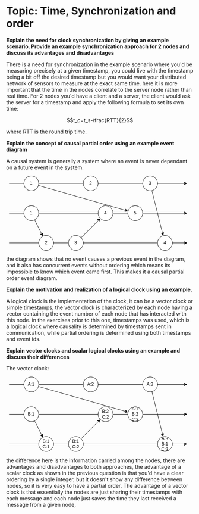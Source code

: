 # Topic: Time, Synchronization and order
**Explain the need for clock synchronization by giving an example scenario. Provide an example synchronization approach for 2 nodes and discuss its advantages and disadvantages**

There is a need for synchronization in the example scenario where you'd be measuring precisely at a given timestamp, you could live with the timestamp being a bit off the desired timestamp but you would want your distributed network of sensors to measure at the exact same time. here it is more important that the time in the nodes correlate to the server node rather than real time. For 2 nodes you'd have a client and a server, the client would ask the server for a timestamp and apply the following formula to set its own time:

$$t_c=t_s-\frac{RTT}{2}$$

where RTT is the round trip time.

**Explain the concept of causal partial order using an example event diagram**

A causal system is generally a system where an event is never dependant on a future event in the system. 

<svg xmlns="http://www.w3.org/2000/svg" xmlns:xlink="http://www.w3.org/1999/xlink" version="1.1" width="496px" viewBox="-0.5 -0.5 496 201" content="&lt;mxfile&gt;&lt;diagram id=&quot;w68q27-AzlEg3b9d-vXU&quot; name=&quot;Page-1&quot;&gt;&lt;mxGraphModel dx=&quot;828&quot; dy=&quot;665&quot; grid=&quot;1&quot; gridSize=&quot;10&quot; guides=&quot;1&quot; tooltips=&quot;1&quot; connect=&quot;1&quot; arrows=&quot;1&quot; fold=&quot;1&quot; page=&quot;1&quot; pageScale=&quot;1&quot; pageWidth=&quot;827&quot; pageHeight=&quot;1169&quot; math=&quot;0&quot; shadow=&quot;0&quot;&gt;&lt;root&gt;&lt;mxCell id=&quot;0&quot;/&gt;&lt;mxCell id=&quot;1&quot; parent=&quot;0&quot;/&gt;&lt;mxCell id=&quot;2&quot; value=&quot;&quot; style=&quot;endArrow=classic;html=1;&quot; edge=&quot;1&quot; parent=&quot;1&quot;&gt;&lt;mxGeometry width=&quot;50&quot; height=&quot;50&quot; relative=&quot;1&quot; as=&quot;geometry&quot;&gt;&lt;mxPoint x=&quot;200&quot; y=&quot;280&quot; as=&quot;sourcePoint&quot;/&gt;&lt;mxPoint x=&quot;680&quot; y=&quot;280&quot; as=&quot;targetPoint&quot;/&gt;&lt;/mxGeometry&gt;&lt;/mxCell&gt;&lt;mxCell id=&quot;19&quot; style=&quot;edgeStyle=none;html=1;&quot; edge=&quot;1&quot; parent=&quot;1&quot; source=&quot;3&quot; target=&quot;9&quot;&gt;&lt;mxGeometry relative=&quot;1&quot; as=&quot;geometry&quot;/&gt;&lt;/mxCell&gt;&lt;mxCell id=&quot;3&quot; value=&quot;1&quot; style=&quot;ellipse;whiteSpace=wrap;html=1;aspect=fixed;&quot; vertex=&quot;1&quot; parent=&quot;1&quot;&gt;&lt;mxGeometry x=&quot;240&quot; y=&quot;260&quot; width=&quot;40&quot; height=&quot;40&quot; as=&quot;geometry&quot;/&gt;&lt;/mxCell&gt;&lt;mxCell id=&quot;4&quot; value=&quot;2&quot; style=&quot;ellipse;whiteSpace=wrap;html=1;aspect=fixed;&quot; vertex=&quot;1&quot; parent=&quot;1&quot;&gt;&lt;mxGeometry x=&quot;400&quot; y=&quot;260&quot; width=&quot;40&quot; height=&quot;40&quot; as=&quot;geometry&quot;/&gt;&lt;/mxCell&gt;&lt;mxCell id=&quot;22&quot; style=&quot;edgeStyle=none;html=1;&quot; edge=&quot;1&quot; parent=&quot;1&quot; source=&quot;5&quot; target=&quot;16&quot;&gt;&lt;mxGeometry relative=&quot;1&quot; as=&quot;geometry&quot;/&gt;&lt;/mxCell&gt;&lt;mxCell id=&quot;5&quot; value=&quot;3&quot; style=&quot;ellipse;whiteSpace=wrap;html=1;aspect=fixed;&quot; vertex=&quot;1&quot; parent=&quot;1&quot;&gt;&lt;mxGeometry x=&quot;560&quot; y=&quot;260&quot; width=&quot;40&quot; height=&quot;40&quot; as=&quot;geometry&quot;/&gt;&lt;/mxCell&gt;&lt;mxCell id=&quot;6&quot; value=&quot;&quot; style=&quot;endArrow=classic;html=1;startArrow=none;&quot; edge=&quot;1&quot; parent=&quot;1&quot; source=&quot;9&quot;&gt;&lt;mxGeometry width=&quot;50&quot; height=&quot;50&quot; relative=&quot;1&quot; as=&quot;geometry&quot;&gt;&lt;mxPoint x=&quot;200&quot; y=&quot;360&quot; as=&quot;sourcePoint&quot;/&gt;&lt;mxPoint x=&quot;680&quot; y=&quot;360&quot; as=&quot;targetPoint&quot;/&gt;&lt;/mxGeometry&gt;&lt;/mxCell&gt;&lt;mxCell id=&quot;8&quot; value=&quot;4&quot; style=&quot;ellipse;whiteSpace=wrap;html=1;aspect=fixed;&quot; vertex=&quot;1&quot; parent=&quot;1&quot;&gt;&lt;mxGeometry x=&quot;440&quot; y=&quot;340&quot; width=&quot;40&quot; height=&quot;40&quot; as=&quot;geometry&quot;/&gt;&lt;/mxCell&gt;&lt;mxCell id=&quot;10&quot; value=&quot;&quot; style=&quot;endArrow=none;html=1;&quot; edge=&quot;1&quot; parent=&quot;1&quot; target=&quot;8&quot;&gt;&lt;mxGeometry width=&quot;50&quot; height=&quot;50&quot; relative=&quot;1&quot; as=&quot;geometry&quot;&gt;&lt;mxPoint x=&quot;200&quot; y=&quot;360&quot; as=&quot;sourcePoint&quot;/&gt;&lt;mxPoint x=&quot;680&quot; y=&quot;360&quot; as=&quot;targetPoint&quot;/&gt;&lt;/mxGeometry&gt;&lt;/mxCell&gt;&lt;mxCell id=&quot;9&quot; value=&quot;5&quot; style=&quot;ellipse;whiteSpace=wrap;html=1;aspect=fixed;&quot; vertex=&quot;1&quot; parent=&quot;1&quot;&gt;&lt;mxGeometry x=&quot;520&quot; y=&quot;340&quot; width=&quot;40&quot; height=&quot;40&quot; as=&quot;geometry&quot;/&gt;&lt;/mxCell&gt;&lt;mxCell id=&quot;11&quot; value=&quot;&quot; style=&quot;endArrow=none;html=1;startArrow=none;&quot; edge=&quot;1&quot; parent=&quot;1&quot; source=&quot;8&quot; target=&quot;9&quot;&gt;&lt;mxGeometry width=&quot;50&quot; height=&quot;50&quot; relative=&quot;1&quot; as=&quot;geometry&quot;&gt;&lt;mxPoint x=&quot;480&quot; y=&quot;360&quot; as=&quot;sourcePoint&quot;/&gt;&lt;mxPoint x=&quot;680&quot; y=&quot;360&quot; as=&quot;targetPoint&quot;/&gt;&lt;/mxGeometry&gt;&lt;/mxCell&gt;&lt;mxCell id=&quot;12&quot; value=&quot;&quot; style=&quot;endArrow=classic;html=1;startArrow=none;&quot; edge=&quot;1&quot; parent=&quot;1&quot; source=&quot;16&quot;&gt;&lt;mxGeometry width=&quot;50&quot; height=&quot;50&quot; relative=&quot;1&quot; as=&quot;geometry&quot;&gt;&lt;mxPoint x=&quot;200&quot; y=&quot;440&quot; as=&quot;sourcePoint&quot;/&gt;&lt;mxPoint x=&quot;680&quot; y=&quot;440&quot; as=&quot;targetPoint&quot;/&gt;&lt;/mxGeometry&gt;&lt;/mxCell&gt;&lt;mxCell id=&quot;21&quot; style=&quot;edgeStyle=none;html=1;&quot; edge=&quot;1&quot; parent=&quot;1&quot; source=&quot;14&quot; target=&quot;8&quot;&gt;&lt;mxGeometry relative=&quot;1&quot; as=&quot;geometry&quot;/&gt;&lt;/mxCell&gt;&lt;mxCell id=&quot;14&quot; value=&quot;3&quot; style=&quot;ellipse;whiteSpace=wrap;html=1;aspect=fixed;&quot; vertex=&quot;1&quot; parent=&quot;1&quot;&gt;&lt;mxGeometry x=&quot;360&quot; y=&quot;420&quot; width=&quot;40&quot; height=&quot;40&quot; as=&quot;geometry&quot;/&gt;&lt;/mxCell&gt;&lt;mxCell id=&quot;16&quot; value=&quot;4&quot; style=&quot;ellipse;whiteSpace=wrap;html=1;aspect=fixed;&quot; vertex=&quot;1&quot; parent=&quot;1&quot;&gt;&lt;mxGeometry x=&quot;600&quot; y=&quot;420&quot; width=&quot;40&quot; height=&quot;40&quot; as=&quot;geometry&quot;/&gt;&lt;/mxCell&gt;&lt;mxCell id=&quot;17&quot; value=&quot;&quot; style=&quot;endArrow=none;html=1;startArrow=none;&quot; edge=&quot;1&quot; parent=&quot;1&quot; source=&quot;14&quot; target=&quot;16&quot;&gt;&lt;mxGeometry width=&quot;50&quot; height=&quot;50&quot; relative=&quot;1&quot; as=&quot;geometry&quot;&gt;&lt;mxPoint x=&quot;480&quot; y=&quot;440&quot; as=&quot;sourcePoint&quot;/&gt;&lt;mxPoint x=&quot;680&quot; y=&quot;440&quot; as=&quot;targetPoint&quot;/&gt;&lt;/mxGeometry&gt;&lt;/mxCell&gt;&lt;mxCell id=&quot;15&quot; value=&quot;&quot; style=&quot;endArrow=none;html=1;&quot; edge=&quot;1&quot; parent=&quot;1&quot; target=&quot;14&quot;&gt;&lt;mxGeometry width=&quot;50&quot; height=&quot;50&quot; relative=&quot;1&quot; as=&quot;geometry&quot;&gt;&lt;mxPoint x=&quot;200&quot; y=&quot;440&quot; as=&quot;sourcePoint&quot;/&gt;&lt;mxPoint x=&quot;680&quot; y=&quot;440&quot; as=&quot;targetPoint&quot;/&gt;&lt;/mxGeometry&gt;&lt;/mxCell&gt;&lt;mxCell id=&quot;13&quot; value=&quot;2&quot; style=&quot;ellipse;whiteSpace=wrap;html=1;aspect=fixed;&quot; vertex=&quot;1&quot; parent=&quot;1&quot;&gt;&lt;mxGeometry x=&quot;280&quot; y=&quot;420&quot; width=&quot;40&quot; height=&quot;40&quot; as=&quot;geometry&quot;/&gt;&lt;/mxCell&gt;&lt;mxCell id=&quot;20&quot; style=&quot;edgeStyle=none;html=1;&quot; edge=&quot;1&quot; parent=&quot;1&quot; source=&quot;7&quot; target=&quot;13&quot;&gt;&lt;mxGeometry relative=&quot;1&quot; as=&quot;geometry&quot;/&gt;&lt;/mxCell&gt;&lt;mxCell id=&quot;7&quot; value=&quot;1&quot; style=&quot;ellipse;whiteSpace=wrap;html=1;aspect=fixed;&quot; vertex=&quot;1&quot; parent=&quot;1&quot;&gt;&lt;mxGeometry x=&quot;240&quot; y=&quot;340&quot; width=&quot;40&quot; height=&quot;40&quot; as=&quot;geometry&quot;/&gt;&lt;/mxCell&gt;&lt;/root&gt;&lt;/mxGraphModel&gt;&lt;/diagram&gt;&lt;/mxfile&gt;" onclick="(function(svg){var src=window.event.target||window.event.srcElement;while (src!=null&amp;&amp;src.nodeName.toLowerCase()!='a'){src=src.parentNode;}if(src==null){if(svg.wnd!=null&amp;&amp;!svg.wnd.closed){svg.wnd.focus();}else{var r=function(evt){if(evt.data=='ready'&amp;&amp;evt.source==svg.wnd){svg.wnd.postMessage(decodeURIComponent(svg.getAttribute('content')),'*');window.removeEventListener('message',r);}};window.addEventListener('message',r);svg.wnd=window.open('https://viewer.diagrams.net/?client=1&amp;page=0&amp;edit=_blank');}}})(this);" style="cursor:pointer;max-width:100%;max-height:201px;"><defs/><g><path d="M 7 20 L 480.63 20" fill="none" stroke="rgb(0, 0, 0)" stroke-miterlimit="10" pointer-events="stroke"/><path d="M 485.88 20 L 478.88 23.5 L 480.63 20 L 478.88 16.5 Z" fill="rgb(0, 0, 0)" stroke="rgb(0, 0, 0)" stroke-miterlimit="10" pointer-events="all"/><path d="M 86.24 25.47 L 321.65 92.76" fill="none" stroke="rgb(0, 0, 0)" stroke-miterlimit="10" pointer-events="stroke"/><path d="M 326.69 94.2 L 319 95.64 L 321.65 92.76 L 320.93 88.91 Z" fill="rgb(0, 0, 0)" stroke="rgb(0, 0, 0)" stroke-miterlimit="10" pointer-events="all"/><ellipse cx="67" cy="20" rx="20" ry="20" fill="rgb(255, 255, 255)" stroke="rgb(0, 0, 0)" pointer-events="all"/><g transform="translate(-0.5 -0.5)"><switch><foreignObject pointer-events="none" width="100%" height="100%" requiredFeatures="http://www.w3.org/TR/SVG11/feature#Extensibility" style="overflow: visible; text-align: left;"><div xmlns="http://www.w3.org/1999/xhtml" style="display: flex; align-items: unsafe center; justify-content: unsafe center; width: 38px; height: 1px; padding-top: 20px; margin-left: 48px;"><div data-drawio-colors="color: rgb(0, 0, 0); " style="box-sizing: border-box; font-size: 0px; text-align: center;"><div style="display: inline-block; font-size: 12px; font-family: Helvetica; color: rgb(0, 0, 0); line-height: 1.2; pointer-events: all; white-space: normal; overflow-wrap: normal;">1</div></div></div></foreignObject><text x="67" y="24" fill="rgb(0, 0, 0)" font-family="Helvetica" font-size="12px" text-anchor="middle">1</text></switch></g><ellipse cx="227" cy="20" rx="20" ry="20" fill="rgb(255, 255, 255)" stroke="rgb(0, 0, 0)" pointer-events="all"/><g transform="translate(-0.5 -0.5)"><switch><foreignObject pointer-events="none" width="100%" height="100%" requiredFeatures="http://www.w3.org/TR/SVG11/feature#Extensibility" style="overflow: visible; text-align: left;"><div xmlns="http://www.w3.org/1999/xhtml" style="display: flex; align-items: unsafe center; justify-content: unsafe center; width: 38px; height: 1px; padding-top: 20px; margin-left: 208px;"><div data-drawio-colors="color: rgb(0, 0, 0); " style="box-sizing: border-box; font-size: 0px; text-align: center;"><div style="display: inline-block; font-size: 12px; font-family: Helvetica; color: rgb(0, 0, 0); line-height: 1.2; pointer-events: all; white-space: normal; overflow-wrap: normal;">2</div></div></div></foreignObject><text x="227" y="24" fill="rgb(0, 0, 0)" font-family="Helvetica" font-size="12px" text-anchor="middle">2</text></switch></g><path d="M 391.85 39.4 L 420.6 154.42" fill="none" stroke="rgb(0, 0, 0)" stroke-miterlimit="10" pointer-events="stroke"/><path d="M 421.88 159.51 L 416.78 153.57 L 420.6 154.42 L 423.58 151.87 Z" fill="rgb(0, 0, 0)" stroke="rgb(0, 0, 0)" stroke-miterlimit="10" pointer-events="all"/><ellipse cx="387" cy="20" rx="20" ry="20" fill="rgb(255, 255, 255)" stroke="rgb(0, 0, 0)" pointer-events="all"/><g transform="translate(-0.5 -0.5)"><switch><foreignObject pointer-events="none" width="100%" height="100%" requiredFeatures="http://www.w3.org/TR/SVG11/feature#Extensibility" style="overflow: visible; text-align: left;"><div xmlns="http://www.w3.org/1999/xhtml" style="display: flex; align-items: unsafe center; justify-content: unsafe center; width: 38px; height: 1px; padding-top: 20px; margin-left: 368px;"><div data-drawio-colors="color: rgb(0, 0, 0); " style="box-sizing: border-box; font-size: 0px; text-align: center;"><div style="display: inline-block; font-size: 12px; font-family: Helvetica; color: rgb(0, 0, 0); line-height: 1.2; pointer-events: all; white-space: normal; overflow-wrap: normal;">3</div></div></div></foreignObject><text x="387" y="24" fill="rgb(0, 0, 0)" font-family="Helvetica" font-size="12px" text-anchor="middle">3</text></switch></g><path d="M 367 100 L 480.63 100" fill="none" stroke="rgb(0, 0, 0)" stroke-miterlimit="10" pointer-events="stroke"/><path d="M 485.88 100 L 478.88 103.5 L 480.63 100 L 478.88 96.5 Z" fill="rgb(0, 0, 0)" stroke="rgb(0, 0, 0)" stroke-miterlimit="10" pointer-events="all"/><ellipse cx="267" cy="100" rx="20" ry="20" fill="rgb(255, 255, 255)" stroke="rgb(0, 0, 0)" pointer-events="all"/><g transform="translate(-0.5 -0.5)"><switch><foreignObject pointer-events="none" width="100%" height="100%" requiredFeatures="http://www.w3.org/TR/SVG11/feature#Extensibility" style="overflow: visible; text-align: left;"><div xmlns="http://www.w3.org/1999/xhtml" style="display: flex; align-items: unsafe center; justify-content: unsafe center; width: 38px; height: 1px; padding-top: 100px; margin-left: 248px;"><div data-drawio-colors="color: rgb(0, 0, 0); " style="box-sizing: border-box; font-size: 0px; text-align: center;"><div style="display: inline-block; font-size: 12px; font-family: Helvetica; color: rgb(0, 0, 0); line-height: 1.2; pointer-events: all; white-space: normal; overflow-wrap: normal;">4</div></div></div></foreignObject><text x="267" y="104" fill="rgb(0, 0, 0)" font-family="Helvetica" font-size="12px" text-anchor="middle">4</text></switch></g><path d="M 7 100 L 247 100" fill="none" stroke="rgb(0, 0, 0)" stroke-miterlimit="10" pointer-events="stroke"/><ellipse cx="347" cy="100" rx="20" ry="20" fill="rgb(255, 255, 255)" stroke="rgb(0, 0, 0)" pointer-events="all"/><g transform="translate(-0.5 -0.5)"><switch><foreignObject pointer-events="none" width="100%" height="100%" requiredFeatures="http://www.w3.org/TR/SVG11/feature#Extensibility" style="overflow: visible; text-align: left;"><div xmlns="http://www.w3.org/1999/xhtml" style="display: flex; align-items: unsafe center; justify-content: unsafe center; width: 38px; height: 1px; padding-top: 100px; margin-left: 328px;"><div data-drawio-colors="color: rgb(0, 0, 0); " style="box-sizing: border-box; font-size: 0px; text-align: center;"><div style="display: inline-block; font-size: 12px; font-family: Helvetica; color: rgb(0, 0, 0); line-height: 1.2; pointer-events: all; white-space: normal; overflow-wrap: normal;">5</div></div></div></foreignObject><text x="347" y="104" fill="rgb(0, 0, 0)" font-family="Helvetica" font-size="12px" text-anchor="middle">5</text></switch></g><path d="M 287 100 L 327 100" fill="none" stroke="rgb(0, 0, 0)" stroke-miterlimit="10" pointer-events="stroke"/><path d="M 447 180 L 480.63 180" fill="none" stroke="rgb(0, 0, 0)" stroke-miterlimit="10" pointer-events="stroke"/><path d="M 485.88 180 L 478.88 183.5 L 480.63 180 L 478.88 176.5 Z" fill="rgb(0, 0, 0)" stroke="rgb(0, 0, 0)" stroke-miterlimit="10" pointer-events="all"/><path d="M 201.14 165.86 L 248.36 118.64" fill="none" stroke="rgb(0, 0, 0)" stroke-miterlimit="10" pointer-events="stroke"/><path d="M 252.07 114.93 L 249.59 122.36 L 248.36 118.64 L 244.64 117.41 Z" fill="rgb(0, 0, 0)" stroke="rgb(0, 0, 0)" stroke-miterlimit="10" pointer-events="all"/><ellipse cx="187" cy="180" rx="20" ry="20" fill="rgb(255, 255, 255)" stroke="rgb(0, 0, 0)" pointer-events="all"/><g transform="translate(-0.5 -0.5)"><switch><foreignObject pointer-events="none" width="100%" height="100%" requiredFeatures="http://www.w3.org/TR/SVG11/feature#Extensibility" style="overflow: visible; text-align: left;"><div xmlns="http://www.w3.org/1999/xhtml" style="display: flex; align-items: unsafe center; justify-content: unsafe center; width: 38px; height: 1px; padding-top: 180px; margin-left: 168px;"><div data-drawio-colors="color: rgb(0, 0, 0); " style="box-sizing: border-box; font-size: 0px; text-align: center;"><div style="display: inline-block; font-size: 12px; font-family: Helvetica; color: rgb(0, 0, 0); line-height: 1.2; pointer-events: all; white-space: normal; overflow-wrap: normal;">3</div></div></div></foreignObject><text x="187" y="184" fill="rgb(0, 0, 0)" font-family="Helvetica" font-size="12px" text-anchor="middle">3</text></switch></g><ellipse cx="427" cy="180" rx="20" ry="20" fill="rgb(255, 255, 255)" stroke="rgb(0, 0, 0)" pointer-events="all"/><g transform="translate(-0.5 -0.5)"><switch><foreignObject pointer-events="none" width="100%" height="100%" requiredFeatures="http://www.w3.org/TR/SVG11/feature#Extensibility" style="overflow: visible; text-align: left;"><div xmlns="http://www.w3.org/1999/xhtml" style="display: flex; align-items: unsafe center; justify-content: unsafe center; width: 38px; height: 1px; padding-top: 180px; margin-left: 408px;"><div data-drawio-colors="color: rgb(0, 0, 0); " style="box-sizing: border-box; font-size: 0px; text-align: center;"><div style="display: inline-block; font-size: 12px; font-family: Helvetica; color: rgb(0, 0, 0); line-height: 1.2; pointer-events: all; white-space: normal; overflow-wrap: normal;">4</div></div></div></foreignObject><text x="427" y="184" fill="rgb(0, 0, 0)" font-family="Helvetica" font-size="12px" text-anchor="middle">4</text></switch></g><path d="M 207 180 L 407 180" fill="none" stroke="rgb(0, 0, 0)" stroke-miterlimit="10" pointer-events="stroke"/><path d="M 7 180 L 167 180" fill="none" stroke="rgb(0, 0, 0)" stroke-miterlimit="10" pointer-events="stroke"/><ellipse cx="107" cy="180" rx="20" ry="20" fill="rgb(255, 255, 255)" stroke="rgb(0, 0, 0)" pointer-events="all"/><g transform="translate(-0.5 -0.5)"><switch><foreignObject pointer-events="none" width="100%" height="100%" requiredFeatures="http://www.w3.org/TR/SVG11/feature#Extensibility" style="overflow: visible; text-align: left;"><div xmlns="http://www.w3.org/1999/xhtml" style="display: flex; align-items: unsafe center; justify-content: unsafe center; width: 38px; height: 1px; padding-top: 180px; margin-left: 88px;"><div data-drawio-colors="color: rgb(0, 0, 0); " style="box-sizing: border-box; font-size: 0px; text-align: center;"><div style="display: inline-block; font-size: 12px; font-family: Helvetica; color: rgb(0, 0, 0); line-height: 1.2; pointer-events: all; white-space: normal; overflow-wrap: normal;">2</div></div></div></foreignObject><text x="107" y="184" fill="rgb(0, 0, 0)" font-family="Helvetica" font-size="12px" text-anchor="middle">2</text></switch></g><path d="M 75.94 117.89 L 95.21 156.42" fill="none" stroke="rgb(0, 0, 0)" stroke-miterlimit="10" pointer-events="stroke"/><path d="M 97.56 161.11 L 91.29 156.42 L 95.21 156.42 L 97.56 153.29 Z" fill="rgb(0, 0, 0)" stroke="rgb(0, 0, 0)" stroke-miterlimit="10" pointer-events="all"/><ellipse cx="67" cy="100" rx="20" ry="20" fill="rgb(255, 255, 255)" stroke="rgb(0, 0, 0)" pointer-events="all"/><g transform="translate(-0.5 -0.5)"><switch><foreignObject pointer-events="none" width="100%" height="100%" requiredFeatures="http://www.w3.org/TR/SVG11/feature#Extensibility" style="overflow: visible; text-align: left;"><div xmlns="http://www.w3.org/1999/xhtml" style="display: flex; align-items: unsafe center; justify-content: unsafe center; width: 38px; height: 1px; padding-top: 100px; margin-left: 48px;"><div data-drawio-colors="color: rgb(0, 0, 0); " style="box-sizing: border-box; font-size: 0px; text-align: center;"><div style="display: inline-block; font-size: 12px; font-family: Helvetica; color: rgb(0, 0, 0); line-height: 1.2; pointer-events: all; white-space: normal; overflow-wrap: normal;">1</div></div></div></foreignObject><text x="67" y="104" fill="rgb(0, 0, 0)" font-family="Helvetica" font-size="12px" text-anchor="middle">1</text></switch></g></g><switch><g requiredFeatures="http://www.w3.org/TR/SVG11/feature#Extensibility"/><a transform="translate(0,-5)" xlink:href="https://www.diagrams.net/doc/faq/svg-export-text-problems" target="_blank"><text text-anchor="middle" font-size="10px" x="50%" y="100%">Viewer does not support full SVG 1.1</text></a></switch></svg>

the diagram shows that no event causes a previous event in the diagram, and it also has concurrent events without ordering which means its impossible to know which event came first. This makes it a causal partial order event diagram.

**Explain the motivation and realization of a logical clock using an example.**

A logical clock is the implementation of the clock, it can be a vector clock or simple timestamps, the vector clock is characterized by each node having a vector containing the event number of each node that has interacted with this node. in the exercises prior to this one, timestamps was used, which is a logical clock where causality is determined by timestamps sent in communication, while partial ordering is determined using both timestamps and event ids.

**Explain vector clocks and scalar logical clocks using an example and discuss their differences**

The vector clock:

<svg xmlns="http://www.w3.org/2000/svg" xmlns:xlink="http://www.w3.org/1999/xlink" version="1.1" width="496px" viewBox="-0.5 -0.5 496 202" content="&lt;mxfile&gt;&lt;diagram id=&quot;w68q27-AzlEg3b9d-vXU&quot; name=&quot;Page-1&quot;&gt;&lt;mxGraphModel dx=&quot;828&quot; dy=&quot;665&quot; grid=&quot;1&quot; gridSize=&quot;10&quot; guides=&quot;1&quot; tooltips=&quot;1&quot; connect=&quot;1&quot; arrows=&quot;1&quot; fold=&quot;1&quot; page=&quot;1&quot; pageScale=&quot;1&quot; pageWidth=&quot;827&quot; pageHeight=&quot;1169&quot; math=&quot;0&quot; shadow=&quot;0&quot;&gt;&lt;root&gt;&lt;mxCell id=&quot;0&quot;/&gt;&lt;mxCell id=&quot;1&quot; parent=&quot;0&quot;/&gt;&lt;mxCell id=&quot;23&quot; value=&quot;&quot; style=&quot;endArrow=classic;html=1;&quot; edge=&quot;1&quot; parent=&quot;1&quot;&gt;&lt;mxGeometry width=&quot;50&quot; height=&quot;50&quot; relative=&quot;1&quot; as=&quot;geometry&quot;&gt;&lt;mxPoint x=&quot;200&quot; y=&quot;620&quot; as=&quot;sourcePoint&quot;/&gt;&lt;mxPoint x=&quot;680&quot; y=&quot;620&quot; as=&quot;targetPoint&quot;/&gt;&lt;/mxGeometry&gt;&lt;/mxCell&gt;&lt;mxCell id=&quot;24&quot; style=&quot;edgeStyle=none;html=1;&quot; edge=&quot;1&quot; parent=&quot;1&quot; source=&quot;25&quot; target=&quot;32&quot;&gt;&lt;mxGeometry relative=&quot;1&quot; as=&quot;geometry&quot;/&gt;&lt;/mxCell&gt;&lt;mxCell id=&quot;25&quot; value=&quot;A:1&quot; style=&quot;ellipse;whiteSpace=wrap;html=1;aspect=fixed;&quot; vertex=&quot;1&quot; parent=&quot;1&quot;&gt;&lt;mxGeometry x=&quot;240&quot; y=&quot;600&quot; width=&quot;40&quot; height=&quot;40&quot; as=&quot;geometry&quot;/&gt;&lt;/mxCell&gt;&lt;mxCell id=&quot;26&quot; value=&quot;A:2&quot; style=&quot;ellipse;whiteSpace=wrap;html=1;aspect=fixed;&quot; vertex=&quot;1&quot; parent=&quot;1&quot;&gt;&lt;mxGeometry x=&quot;400&quot; y=&quot;600&quot; width=&quot;40&quot; height=&quot;40&quot; as=&quot;geometry&quot;/&gt;&lt;/mxCell&gt;&lt;mxCell id=&quot;27&quot; style=&quot;edgeStyle=none;html=1;&quot; edge=&quot;1&quot; parent=&quot;1&quot; source=&quot;28&quot; target=&quot;37&quot;&gt;&lt;mxGeometry relative=&quot;1&quot; as=&quot;geometry&quot;/&gt;&lt;/mxCell&gt;&lt;mxCell id=&quot;28&quot; value=&quot;A:3&quot; style=&quot;ellipse;whiteSpace=wrap;html=1;aspect=fixed;&quot; vertex=&quot;1&quot; parent=&quot;1&quot;&gt;&lt;mxGeometry x=&quot;560&quot; y=&quot;600&quot; width=&quot;40&quot; height=&quot;40&quot; as=&quot;geometry&quot;/&gt;&lt;/mxCell&gt;&lt;mxCell id=&quot;29&quot; value=&quot;&quot; style=&quot;endArrow=classic;html=1;startArrow=none;&quot; edge=&quot;1&quot; parent=&quot;1&quot; source=&quot;32&quot;&gt;&lt;mxGeometry width=&quot;50&quot; height=&quot;50&quot; relative=&quot;1&quot; as=&quot;geometry&quot;&gt;&lt;mxPoint x=&quot;200&quot; y=&quot;700&quot; as=&quot;sourcePoint&quot;/&gt;&lt;mxPoint x=&quot;680&quot; y=&quot;700&quot; as=&quot;targetPoint&quot;/&gt;&lt;/mxGeometry&gt;&lt;/mxCell&gt;&lt;mxCell id=&quot;30&quot; value=&quot;B:2&amp;lt;br&amp;gt;C:2&quot; style=&quot;ellipse;whiteSpace=wrap;html=1;aspect=fixed;&quot; vertex=&quot;1&quot; parent=&quot;1&quot;&gt;&lt;mxGeometry x=&quot;440&quot; y=&quot;680&quot; width=&quot;40&quot; height=&quot;40&quot; as=&quot;geometry&quot;/&gt;&lt;/mxCell&gt;&lt;mxCell id=&quot;31&quot; value=&quot;&quot; style=&quot;endArrow=none;html=1;&quot; edge=&quot;1&quot; parent=&quot;1&quot; target=&quot;30&quot;&gt;&lt;mxGeometry width=&quot;50&quot; height=&quot;50&quot; relative=&quot;1&quot; as=&quot;geometry&quot;&gt;&lt;mxPoint x=&quot;200&quot; y=&quot;700&quot; as=&quot;sourcePoint&quot;/&gt;&lt;mxPoint x=&quot;680&quot; y=&quot;700&quot; as=&quot;targetPoint&quot;/&gt;&lt;/mxGeometry&gt;&lt;/mxCell&gt;&lt;mxCell id=&quot;32&quot; value=&quot;A:1&amp;lt;br&amp;gt;B:2&amp;lt;br&amp;gt;C:2&quot; style=&quot;ellipse;whiteSpace=wrap;html=1;aspect=fixed;&quot; vertex=&quot;1&quot; parent=&quot;1&quot;&gt;&lt;mxGeometry x=&quot;520&quot; y=&quot;680&quot; width=&quot;40&quot; height=&quot;40&quot; as=&quot;geometry&quot;/&gt;&lt;/mxCell&gt;&lt;mxCell id=&quot;33&quot; value=&quot;&quot; style=&quot;endArrow=none;html=1;startArrow=none;&quot; edge=&quot;1&quot; parent=&quot;1&quot; source=&quot;30&quot; target=&quot;32&quot;&gt;&lt;mxGeometry width=&quot;50&quot; height=&quot;50&quot; relative=&quot;1&quot; as=&quot;geometry&quot;&gt;&lt;mxPoint x=&quot;480&quot; y=&quot;700&quot; as=&quot;sourcePoint&quot;/&gt;&lt;mxPoint x=&quot;680&quot; y=&quot;700&quot; as=&quot;targetPoint&quot;/&gt;&lt;/mxGeometry&gt;&lt;/mxCell&gt;&lt;mxCell id=&quot;34&quot; value=&quot;&quot; style=&quot;endArrow=classic;html=1;startArrow=none;&quot; edge=&quot;1&quot; parent=&quot;1&quot; source=&quot;37&quot;&gt;&lt;mxGeometry width=&quot;50&quot; height=&quot;50&quot; relative=&quot;1&quot; as=&quot;geometry&quot;&gt;&lt;mxPoint x=&quot;200&quot; y=&quot;780&quot; as=&quot;sourcePoint&quot;/&gt;&lt;mxPoint x=&quot;680&quot; y=&quot;780&quot; as=&quot;targetPoint&quot;/&gt;&lt;/mxGeometry&gt;&lt;/mxCell&gt;&lt;mxCell id=&quot;35&quot; style=&quot;edgeStyle=none;html=1;&quot; edge=&quot;1&quot; parent=&quot;1&quot; source=&quot;36&quot; target=&quot;30&quot;&gt;&lt;mxGeometry relative=&quot;1&quot; as=&quot;geometry&quot;/&gt;&lt;/mxCell&gt;&lt;mxCell id=&quot;36&quot; value=&quot;B:1&amp;lt;br&amp;gt;C:2&quot; style=&quot;ellipse;whiteSpace=wrap;html=1;aspect=fixed;&quot; vertex=&quot;1&quot; parent=&quot;1&quot;&gt;&lt;mxGeometry x=&quot;360&quot; y=&quot;760&quot; width=&quot;40&quot; height=&quot;40&quot; as=&quot;geometry&quot;/&gt;&lt;/mxCell&gt;&lt;mxCell id=&quot;37&quot; value=&quot;A:3&amp;lt;br&amp;gt;B:1&amp;lt;br&amp;gt;C:3&quot; style=&quot;ellipse;whiteSpace=wrap;html=1;aspect=fixed;&quot; vertex=&quot;1&quot; parent=&quot;1&quot;&gt;&lt;mxGeometry x=&quot;600&quot; y=&quot;760&quot; width=&quot;40&quot; height=&quot;40&quot; as=&quot;geometry&quot;/&gt;&lt;/mxCell&gt;&lt;mxCell id=&quot;38&quot; value=&quot;&quot; style=&quot;endArrow=none;html=1;startArrow=none;&quot; edge=&quot;1&quot; parent=&quot;1&quot; source=&quot;36&quot; target=&quot;37&quot;&gt;&lt;mxGeometry width=&quot;50&quot; height=&quot;50&quot; relative=&quot;1&quot; as=&quot;geometry&quot;&gt;&lt;mxPoint x=&quot;480&quot; y=&quot;780&quot; as=&quot;sourcePoint&quot;/&gt;&lt;mxPoint x=&quot;680&quot; y=&quot;780&quot; as=&quot;targetPoint&quot;/&gt;&lt;/mxGeometry&gt;&lt;/mxCell&gt;&lt;mxCell id=&quot;39&quot; value=&quot;&quot; style=&quot;endArrow=none;html=1;&quot; edge=&quot;1&quot; parent=&quot;1&quot; target=&quot;36&quot;&gt;&lt;mxGeometry width=&quot;50&quot; height=&quot;50&quot; relative=&quot;1&quot; as=&quot;geometry&quot;&gt;&lt;mxPoint x=&quot;200&quot; y=&quot;780&quot; as=&quot;sourcePoint&quot;/&gt;&lt;mxPoint x=&quot;680&quot; y=&quot;780&quot; as=&quot;targetPoint&quot;/&gt;&lt;/mxGeometry&gt;&lt;/mxCell&gt;&lt;mxCell id=&quot;40&quot; value=&quot;B:1&amp;lt;br&amp;gt;C:1&quot; style=&quot;ellipse;whiteSpace=wrap;html=1;aspect=fixed;&quot; vertex=&quot;1&quot; parent=&quot;1&quot;&gt;&lt;mxGeometry x=&quot;280&quot; y=&quot;760&quot; width=&quot;40&quot; height=&quot;40&quot; as=&quot;geometry&quot;/&gt;&lt;/mxCell&gt;&lt;mxCell id=&quot;41&quot; style=&quot;edgeStyle=none;html=1;&quot; edge=&quot;1&quot; parent=&quot;1&quot; source=&quot;42&quot; target=&quot;40&quot;&gt;&lt;mxGeometry relative=&quot;1&quot; as=&quot;geometry&quot;/&gt;&lt;/mxCell&gt;&lt;mxCell id=&quot;42&quot; value=&quot;B:1&quot; style=&quot;ellipse;whiteSpace=wrap;html=1;aspect=fixed;&quot; vertex=&quot;1&quot; parent=&quot;1&quot;&gt;&lt;mxGeometry x=&quot;240&quot; y=&quot;680&quot; width=&quot;40&quot; height=&quot;40&quot; as=&quot;geometry&quot;/&gt;&lt;/mxCell&gt;&lt;/root&gt;&lt;/mxGraphModel&gt;&lt;/diagram&gt;&lt;/mxfile&gt;" onclick="(function(svg){var src=window.event.target||window.event.srcElement;while (src!=null&amp;&amp;src.nodeName.toLowerCase()!='a'){src=src.parentNode;}if(src==null){if(svg.wnd!=null&amp;&amp;!svg.wnd.closed){svg.wnd.focus();}else{var r=function(evt){if(evt.data=='ready'&amp;&amp;evt.source==svg.wnd){svg.wnd.postMessage(decodeURIComponent(svg.getAttribute('content')),'*');window.removeEventListener('message',r);}};window.addEventListener('message',r);svg.wnd=window.open('https://viewer.diagrams.net/?client=1&amp;page=0&amp;edit=_blank');}}})(this);" style="cursor:pointer;max-width:100%;max-height:202px;"><defs/><g><path d="M 7 20 L 480.63 20" fill="none" stroke="rgb(0, 0, 0)" stroke-miterlimit="10" pointer-events="stroke"/><path d="M 485.88 20 L 478.88 23.5 L 480.63 20 L 478.88 16.5 Z" fill="rgb(0, 0, 0)" stroke="rgb(0, 0, 0)" stroke-miterlimit="10" pointer-events="all"/><path d="M 86.24 25.47 L 321.65 92.76" fill="none" stroke="rgb(0, 0, 0)" stroke-miterlimit="10" pointer-events="stroke"/><path d="M 326.69 94.2 L 319 95.64 L 321.65 92.76 L 320.93 88.91 Z" fill="rgb(0, 0, 0)" stroke="rgb(0, 0, 0)" stroke-miterlimit="10" pointer-events="all"/><ellipse cx="67" cy="20" rx="20" ry="20" fill="rgb(255, 255, 255)" stroke="rgb(0, 0, 0)" pointer-events="all"/><g transform="translate(-0.5 -0.5)"><switch><foreignObject pointer-events="none" width="100%" height="100%" requiredFeatures="http://www.w3.org/TR/SVG11/feature#Extensibility" style="overflow: visible; text-align: left;"><div xmlns="http://www.w3.org/1999/xhtml" style="display: flex; align-items: unsafe center; justify-content: unsafe center; width: 38px; height: 1px; padding-top: 20px; margin-left: 48px;"><div data-drawio-colors="color: rgb(0, 0, 0); " style="box-sizing: border-box; font-size: 0px; text-align: center;"><div style="display: inline-block; font-size: 12px; font-family: Helvetica; color: rgb(0, 0, 0); line-height: 1.2; pointer-events: all; white-space: normal; overflow-wrap: normal;">A:1</div></div></div></foreignObject><text x="67" y="24" fill="rgb(0, 0, 0)" font-family="Helvetica" font-size="12px" text-anchor="middle">A:1</text></switch></g><ellipse cx="227" cy="20" rx="20" ry="20" fill="rgb(255, 255, 255)" stroke="rgb(0, 0, 0)" pointer-events="all"/><g transform="translate(-0.5 -0.5)"><switch><foreignObject pointer-events="none" width="100%" height="100%" requiredFeatures="http://www.w3.org/TR/SVG11/feature#Extensibility" style="overflow: visible; text-align: left;"><div xmlns="http://www.w3.org/1999/xhtml" style="display: flex; align-items: unsafe center; justify-content: unsafe center; width: 38px; height: 1px; padding-top: 20px; margin-left: 208px;"><div data-drawio-colors="color: rgb(0, 0, 0); " style="box-sizing: border-box; font-size: 0px; text-align: center;"><div style="display: inline-block; font-size: 12px; font-family: Helvetica; color: rgb(0, 0, 0); line-height: 1.2; pointer-events: all; white-space: normal; overflow-wrap: normal;">A:2</div></div></div></foreignObject><text x="227" y="24" fill="rgb(0, 0, 0)" font-family="Helvetica" font-size="12px" text-anchor="middle">A:2</text></switch></g><path d="M 391.85 39.4 L 420.6 154.42" fill="none" stroke="rgb(0, 0, 0)" stroke-miterlimit="10" pointer-events="stroke"/><path d="M 421.88 159.51 L 416.78 153.57 L 420.6 154.42 L 423.58 151.87 Z" fill="rgb(0, 0, 0)" stroke="rgb(0, 0, 0)" stroke-miterlimit="10" pointer-events="all"/><ellipse cx="387" cy="20" rx="20" ry="20" fill="rgb(255, 255, 255)" stroke="rgb(0, 0, 0)" pointer-events="all"/><g transform="translate(-0.5 -0.5)"><switch><foreignObject pointer-events="none" width="100%" height="100%" requiredFeatures="http://www.w3.org/TR/SVG11/feature#Extensibility" style="overflow: visible; text-align: left;"><div xmlns="http://www.w3.org/1999/xhtml" style="display: flex; align-items: unsafe center; justify-content: unsafe center; width: 38px; height: 1px; padding-top: 20px; margin-left: 368px;"><div data-drawio-colors="color: rgb(0, 0, 0); " style="box-sizing: border-box; font-size: 0px; text-align: center;"><div style="display: inline-block; font-size: 12px; font-family: Helvetica; color: rgb(0, 0, 0); line-height: 1.2; pointer-events: all; white-space: normal; overflow-wrap: normal;">A:3</div></div></div></foreignObject><text x="387" y="24" fill="rgb(0, 0, 0)" font-family="Helvetica" font-size="12px" text-anchor="middle">A:3</text></switch></g><path d="M 367 100 L 480.63 100" fill="none" stroke="rgb(0, 0, 0)" stroke-miterlimit="10" pointer-events="stroke"/><path d="M 485.88 100 L 478.88 103.5 L 480.63 100 L 478.88 96.5 Z" fill="rgb(0, 0, 0)" stroke="rgb(0, 0, 0)" stroke-miterlimit="10" pointer-events="all"/><ellipse cx="267" cy="100" rx="20" ry="20" fill="rgb(255, 255, 255)" stroke="rgb(0, 0, 0)" pointer-events="all"/><g transform="translate(-0.5 -0.5)"><switch><foreignObject pointer-events="none" width="100%" height="100%" requiredFeatures="http://www.w3.org/TR/SVG11/feature#Extensibility" style="overflow: visible; text-align: left;"><div xmlns="http://www.w3.org/1999/xhtml" style="display: flex; align-items: unsafe center; justify-content: unsafe center; width: 38px; height: 1px; padding-top: 100px; margin-left: 248px;"><div data-drawio-colors="color: rgb(0, 0, 0); " style="box-sizing: border-box; font-size: 0px; text-align: center;"><div style="display: inline-block; font-size: 12px; font-family: Helvetica; color: rgb(0, 0, 0); line-height: 1.2; pointer-events: all; white-space: normal; overflow-wrap: normal;">B:2<br />C:2</div></div></div></foreignObject><text x="267" y="104" fill="rgb(0, 0, 0)" font-family="Helvetica" font-size="12px" text-anchor="middle">B:2...</text></switch></g><path d="M 7 100 L 247 100" fill="none" stroke="rgb(0, 0, 0)" stroke-miterlimit="10" pointer-events="stroke"/><ellipse cx="347" cy="100" rx="20" ry="20" fill="rgb(255, 255, 255)" stroke="rgb(0, 0, 0)" pointer-events="all"/><g transform="translate(-0.5 -0.5)"><switch><foreignObject pointer-events="none" width="100%" height="100%" requiredFeatures="http://www.w3.org/TR/SVG11/feature#Extensibility" style="overflow: visible; text-align: left;"><div xmlns="http://www.w3.org/1999/xhtml" style="display: flex; align-items: unsafe center; justify-content: unsafe center; width: 38px; height: 1px; padding-top: 100px; margin-left: 328px;"><div data-drawio-colors="color: rgb(0, 0, 0); " style="box-sizing: border-box; font-size: 0px; text-align: center;"><div style="display: inline-block; font-size: 12px; font-family: Helvetica; color: rgb(0, 0, 0); line-height: 1.2; pointer-events: all; white-space: normal; overflow-wrap: normal;">A:1<br />B:2<br />C:2</div></div></div></foreignObject><text x="347" y="104" fill="rgb(0, 0, 0)" font-family="Helvetica" font-size="12px" text-anchor="middle">A:1...</text></switch></g><path d="M 287 100 L 327 100" fill="none" stroke="rgb(0, 0, 0)" stroke-miterlimit="10" pointer-events="stroke"/><path d="M 447 180 L 480.63 180" fill="none" stroke="rgb(0, 0, 0)" stroke-miterlimit="10" pointer-events="stroke"/><path d="M 485.88 180 L 478.88 183.5 L 480.63 180 L 478.88 176.5 Z" fill="rgb(0, 0, 0)" stroke="rgb(0, 0, 0)" stroke-miterlimit="10" pointer-events="all"/><path d="M 201.14 165.86 L 248.36 118.64" fill="none" stroke="rgb(0, 0, 0)" stroke-miterlimit="10" pointer-events="stroke"/><path d="M 252.07 114.93 L 249.59 122.36 L 248.36 118.64 L 244.64 117.41 Z" fill="rgb(0, 0, 0)" stroke="rgb(0, 0, 0)" stroke-miterlimit="10" pointer-events="all"/><ellipse cx="187" cy="180" rx="20" ry="20" fill="rgb(255, 255, 255)" stroke="rgb(0, 0, 0)" pointer-events="all"/><g transform="translate(-0.5 -0.5)"><switch><foreignObject pointer-events="none" width="100%" height="100%" requiredFeatures="http://www.w3.org/TR/SVG11/feature#Extensibility" style="overflow: visible; text-align: left;"><div xmlns="http://www.w3.org/1999/xhtml" style="display: flex; align-items: unsafe center; justify-content: unsafe center; width: 38px; height: 1px; padding-top: 180px; margin-left: 168px;"><div data-drawio-colors="color: rgb(0, 0, 0); " style="box-sizing: border-box; font-size: 0px; text-align: center;"><div style="display: inline-block; font-size: 12px; font-family: Helvetica; color: rgb(0, 0, 0); line-height: 1.2; pointer-events: all; white-space: normal; overflow-wrap: normal;">B:1<br />C:2</div></div></div></foreignObject><text x="187" y="184" fill="rgb(0, 0, 0)" font-family="Helvetica" font-size="12px" text-anchor="middle">B:1...</text></switch></g><ellipse cx="427" cy="180" rx="20" ry="20" fill="rgb(255, 255, 255)" stroke="rgb(0, 0, 0)" pointer-events="all"/><g transform="translate(-0.5 -0.5)"><switch><foreignObject pointer-events="none" width="100%" height="100%" requiredFeatures="http://www.w3.org/TR/SVG11/feature#Extensibility" style="overflow: visible; text-align: left;"><div xmlns="http://www.w3.org/1999/xhtml" style="display: flex; align-items: unsafe center; justify-content: unsafe center; width: 38px; height: 1px; padding-top: 180px; margin-left: 408px;"><div data-drawio-colors="color: rgb(0, 0, 0); " style="box-sizing: border-box; font-size: 0px; text-align: center;"><div style="display: inline-block; font-size: 12px; font-family: Helvetica; color: rgb(0, 0, 0); line-height: 1.2; pointer-events: all; white-space: normal; overflow-wrap: normal;">A:3<br />B:1<br />C:3</div></div></div></foreignObject><text x="427" y="184" fill="rgb(0, 0, 0)" font-family="Helvetica" font-size="12px" text-anchor="middle">A:3...</text></switch></g><path d="M 207 180 L 407 180" fill="none" stroke="rgb(0, 0, 0)" stroke-miterlimit="10" pointer-events="stroke"/><path d="M 7 180 L 167 180" fill="none" stroke="rgb(0, 0, 0)" stroke-miterlimit="10" pointer-events="stroke"/><ellipse cx="107" cy="180" rx="20" ry="20" fill="rgb(255, 255, 255)" stroke="rgb(0, 0, 0)" pointer-events="all"/><g transform="translate(-0.5 -0.5)"><switch><foreignObject pointer-events="none" width="100%" height="100%" requiredFeatures="http://www.w3.org/TR/SVG11/feature#Extensibility" style="overflow: visible; text-align: left;"><div xmlns="http://www.w3.org/1999/xhtml" style="display: flex; align-items: unsafe center; justify-content: unsafe center; width: 38px; height: 1px; padding-top: 180px; margin-left: 88px;"><div data-drawio-colors="color: rgb(0, 0, 0); " style="box-sizing: border-box; font-size: 0px; text-align: center;"><div style="display: inline-block; font-size: 12px; font-family: Helvetica; color: rgb(0, 0, 0); line-height: 1.2; pointer-events: all; white-space: normal; overflow-wrap: normal;">B:1<br />C:1</div></div></div></foreignObject><text x="107" y="184" fill="rgb(0, 0, 0)" font-family="Helvetica" font-size="12px" text-anchor="middle">B:1...</text></switch></g><path d="M 75.94 117.89 L 95.21 156.42" fill="none" stroke="rgb(0, 0, 0)" stroke-miterlimit="10" pointer-events="stroke"/><path d="M 97.56 161.11 L 91.29 156.42 L 95.21 156.42 L 97.56 153.29 Z" fill="rgb(0, 0, 0)" stroke="rgb(0, 0, 0)" stroke-miterlimit="10" pointer-events="all"/><ellipse cx="67" cy="100" rx="20" ry="20" fill="rgb(255, 255, 255)" stroke="rgb(0, 0, 0)" pointer-events="all"/><g transform="translate(-0.5 -0.5)"><switch><foreignObject pointer-events="none" width="100%" height="100%" requiredFeatures="http://www.w3.org/TR/SVG11/feature#Extensibility" style="overflow: visible; text-align: left;"><div xmlns="http://www.w3.org/1999/xhtml" style="display: flex; align-items: unsafe center; justify-content: unsafe center; width: 38px; height: 1px; padding-top: 100px; margin-left: 48px;"><div data-drawio-colors="color: rgb(0, 0, 0); " style="box-sizing: border-box; font-size: 0px; text-align: center;"><div style="display: inline-block; font-size: 12px; font-family: Helvetica; color: rgb(0, 0, 0); line-height: 1.2; pointer-events: all; white-space: normal; overflow-wrap: normal;">B:1</div></div></div></foreignObject><text x="67" y="104" fill="rgb(0, 0, 0)" font-family="Helvetica" font-size="12px" text-anchor="middle">B:1</text></switch></g></g><switch><g requiredFeatures="http://www.w3.org/TR/SVG11/feature#Extensibility"/><a transform="translate(0,-5)" xlink:href="https://www.diagrams.net/doc/faq/svg-export-text-problems" target="_blank"><text text-anchor="middle" font-size="10px" x="50%" y="100%">Viewer does not support full SVG 1.1</text></a></switch></svg>

the difference here is the information carried among the nodes, there are advantages and disadvantages to both approaches, the advantage of a scalar clock as shown in the previous question is that you'd have a clear ordering by a single integer, but it doesn't show any difference between nodes, so it is very easy to have a partial order. The advantage of a vector clock is that essentially the nodes are just sharing their timestamps with each message and each node just saves the time they last received a message from a given node, 